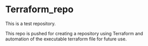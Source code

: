 # Terraform_repo
This is a test repository.

This repo is pushed for creating a repository using Terraform and automation of the executable terraform file for future use.
